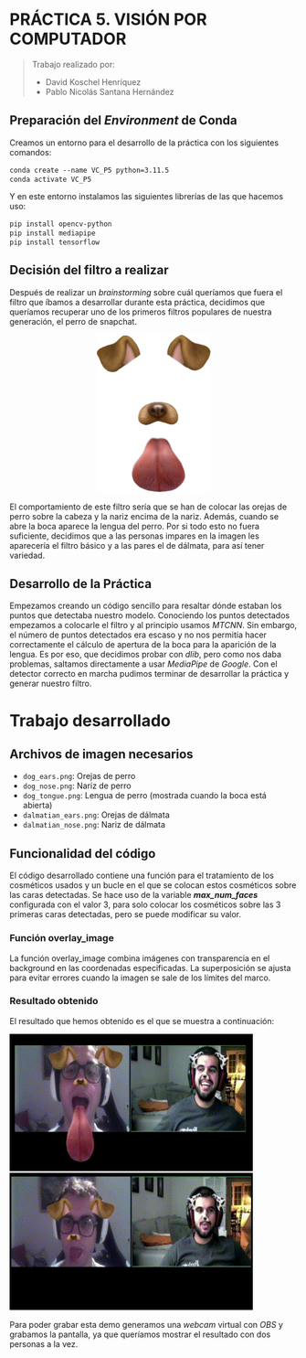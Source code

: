 # PRÁCTICA 5. VISIÓN POR COMPUTADOR

> Trabajo realizado por:
> - David Koschel Henríquez
> - Pablo Nicolás Santana Hernández

## Preparación del _Environment_ de Conda
Creamos un entorno para el desarrollo de la práctica con los siguientes comandos:
```
conda create --name VC_P5 python=3.11.5
conda activate VC_P5
```
Y en este entorno instalamos las siguientes librerías de las que hacemos uso:
```
pip install opencv-python
pip install mediapipe
pip install tensorflow
```

## Decisión del filtro a realizar
Después de realizar un _brainstorming_ sobre cuál queríamos que fuera el filtro que íbamos a desarrollar
durante esta práctica, decidimos que queríamos recuperar uno de los primeros filtros populares de nuestra generación,
el perro de snapchat.

<div style="text-align: center">
    <img src="assets%2Fdog%20filter.png" width="200">
</div>

El comportamiento de este filtro sería que se han de colocar las orejas de perro sobre la cabeza y la nariz encima de
la nariz. Además, cuando se abre la boca aparece la lengua del perro. Por si todo esto no fuera suficiente, decidimos que
a las personas impares en la imagen les aparecería el filtro básico y a las pares el de dálmata, para así tener variedad.

## Desarrollo de la Práctica
Empezamos creando un código sencillo para resaltar dónde estaban los puntos que detectaba nuestro modelo. Conociendo los puntos detectados empezamos
a colocarle el filtro y al principio usamos _MTCNN_. Sin embargo, el número de puntos detectados era escaso y no nos permitía hacer correctamente el cálculo de apertura
de la boca para la aparición de la lengua. Es por eso, que decidimos probar con _dlib_, pero como nos daba problemas, saltamos
directamente a usar _MediaPipe_ de _Google_. Con el detector correcto en marcha pudimos terminar de desarrollar la práctica y generar nuestro filtro.

# Trabajo desarrollado
## Archivos de imagen necesarios
- `dog_ears.png`: Orejas de perro
- `dog_nose.png`: Nariz de perro
- `dog_tongue.png`: Lengua de perro (mostrada cuando la boca está abierta)
- `dalmatian_ears.png`: Orejas de dálmata
- `dalmatian_nose.png`: Nariz de dálmata

## Funcionalidad del código
El código desarrollado contiene una función para el tratamiento de los cosméticos usados y un bucle en el que se colocan estos
cosméticos sobre las caras detectadas. Se hace uso de la variable _**max_num_faces**_ configurada con el valor 3, para solo
colocar los cosméticos sobre las 3 primeras caras detectadas, pero se puede modificar su valor.

### Función overlay_image
La función overlay_image combina imágenes con transparencia en el background en las coordenadas especificadas. La superposición se ajusta
para evitar errores cuando la imagen se sale de los límites del marco.

### Resultado obtenido
El resultado que hemos obtenido es el que se muestra a continuación:

![Resultado1.gif](assets%2Fresults%2FResultado1.gif)
![Resultado2.gif](assets%2Fresults%2FResultado2.gif)

Para poder grabar esta demo generamos una _webcam_ virtual con _OBS_ y grabamos la pantalla, ya que queríamos mostrar el resultado con dos personas a la vez.
